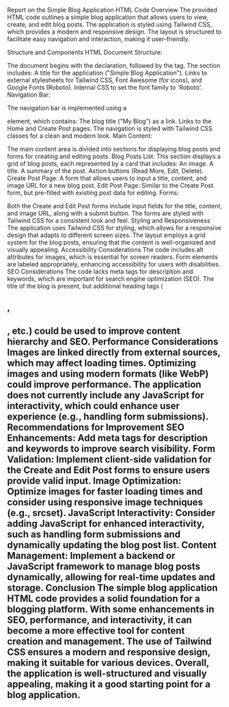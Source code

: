 Report on the Simple Blog Application HTML Code
Overview
The provided HTML code outlines a simple blog application that allows users to view, create, and edit blog posts. The application is styled using Tailwind CSS, which provides a modern and responsive design. The layout is structured to facilitate easy navigation and interaction, making it user-friendly.

Structure and Components
HTML Document Structure:

The document begins with the <!DOCTYPE html> declaration, followed by the <html> tag.
The <head> section includes:
A title for the application ("Simple Blog Application").
Links to external stylesheets for Tailwind CSS, Font Awesome (for icons), and Google Fonts (Roboto).
Internal CSS to set the font family to 'Roboto'.
Navigation Bar:

The navigation bar is implemented using a <nav> element, which contains:
The blog title ("My Blog") as a link.
Links to the Home and Create Post pages.
The navigation is styled with Tailwind CSS classes for a clean and modern look.
Main Content:

The main content area is divided into sections for displaying blog posts and forms for creating and editing posts.
Blog Posts List: This section displays a grid of blog posts, each represented by a card that includes:
An image.
A title.
A summary of the post.
Action buttons (Read More, Edit, Delete).
Create Post Page: A form that allows users to input a title, content, and image URL for a new blog post.
Edit Post Page: Similar to the Create Post form, but pre-filled with existing post data for editing.
Forms:

Both the Create and Edit Post forms include input fields for the title, content, and image URL, along with a submit button.
The forms are styled with Tailwind CSS for a consistent look and feel.
Styling and Responsiveness
The application uses Tailwind CSS for styling, which allows for a responsive design that adapts to different screen sizes.
The layout employs a grid system for the blog posts, ensuring that the content is well-organized and visually appealing.
Accessibility Considerations
The code includes alt attributes for images, which is essential for screen readers.
Form elements are labeled appropriately, enhancing accessibility for users with disabilities.
SEO Considerations
The code lacks meta tags for description and keywords, which are important for search engine optimization (SEO).
The title of the blog is present, but additional heading tags (<h1>, <h2>, etc.) could be used to improve content hierarchy and SEO.
Performance Considerations
Images are linked directly from external sources, which may affect loading times. Optimizing images and using modern formats (like WebP) could improve performance.
The application does not currently include any JavaScript for interactivity, which could enhance user experience (e.g., handling form submissions).
Recommendations for Improvement
SEO Enhancements: Add meta tags for description and keywords to improve search visibility.
Form Validation: Implement client-side validation for the Create and Edit Post forms to ensure users provide valid input.
Image Optimization: Optimize images for faster loading times and consider using responsive image techniques (e.g., srcset).
JavaScript Interactivity: Consider adding JavaScript for enhanced interactivity, such as handling form submissions and dynamically updating the blog post list.
Content Management: Implement a backend or JavaScript framework to manage blog posts dynamically, allowing for real-time updates and storage.
Conclusion
The simple blog application HTML code provides a solid foundation for a blogging platform. With some enhancements in SEO, performance, and interactivity, it can become a more effective tool for content creation and management. The use of Tailwind CSS ensures a modern and responsive design, making it suitable for various devices. Overall, the application is well-structured and visually appealing, making it a good starting point for a blog application.
